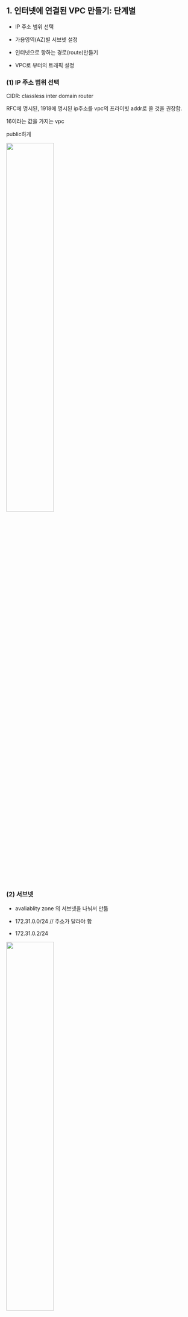 ## 1. 인터넷에 연결된 VPC 만들기: 단계별

- IP 주소 범위 선택

- 가용영역(AZ)별 서브넷 설정

- 인터넷으로 향하는 경로(route)만들기

- VPC로 부터의 트래픽 설정

### (1) IP 주소 범위 선택

CIDR: classless inter domain router

RFC에 명시된, 1918에 명시된 ip주소를 vpc의 프라이빗 addr로 쓸 것을 권장함.

16이라는 값을 가지는 vpc

public하게

<img src="./img/1.png" width="50%" />

### (2) 서브넷

- avaliablity zone 의 서브넷을 나눠서 만듦

- 172.31.0.0/24 // 주소가 달라야 함
- 172.31.0.2/24

<img src="./img/2.png"  width="50%" />

### (3) route

- destination 목적지는 내 vpc, 내 vpc로 향하는 트래픽은 내 vpc내에 머물러야 함

- internet gateway로 나감(igw~~)

<img src="./img/3.png"  width="50%" />

(사진 위 - local vpc, 내부에서만 패킷을 보낼 수 있는)
(사진 아래 - gateway/ 0.0.0.0/0 anywhere \_\_ vpc로 향하지 않는건 모두 인터넷으로 보냄)

### (4) traffic setting

## 2. VPC의 네트워크 보안

### (1). Network ACLs: Stateless firewalls

- subnet단위로 적용 가능

- Security Groups: 애플리케이션 구조

  - webserver, backserver
  - mywebservers (security), mybackends(security) \_\_mybackserver 웹서버만 백서버로 접근하게 하고 싶을것

aws 장점: auto scailing

<img src="./img/4.png"  width="50%" /> 

<img src="./img/5.png"  width="50%" /> 

frontend는 어디서든 접근가능하게 하고, backend보안그룹에 프론트엔드 groupid를 소스로 넣으면, 오토스케일링될때 저거만 붙이면 되기때문에 자유롭고 안전하게 됨.
원하는 포트의 트래픽만 받을 수 있음.

### (2). : Statefull firewalls

- statefull: inbound(들어오는트래픽이 올 시) 들어오는 커넥션을 기억, response를 보낼때 들어올때 허용되었기때문에 나가는것도 허용 (간단)
- 인바운드만 허용

- stateless: inbound때 열어줬으면, 나가는것도 열어줘야함. 근데 나가주는걸 열어주는게 정해진거만 해줄 수가 없음. client는 os마다 다양함. 1024번 포트인 웰론 포트말고 클라이언트인 1025번부터 6만...이 포트를 열어주게끔 설정해줘야함. (networkacl)

- 필요없는 security그룹은 열어주지 말자. (최소 권한 원칙 준수)

- 예를 들면 ssh 인 22번 포트로 관리 목적으로 방화벽을 열어두면, source address를 회사의 ip만 열어두면 되는 것임.

## 3. VPC 연결 옵션

### (1) 인터넷 엑세스 제한: 서브넷별로 다른 라우팅

- NAT gateway: 아웃바운드 전용 인터넷 허용

- 프라이빗/퍼블릭 vpc subnet 분리 ..

- 밖의 레포지토리 및 배포 등 해야하는데, 이는 nat gateway로 제공됨.

<img src="./img/6.png"  width="50%" />

왼쪽의 서버들은 nat gateway를 통해 public하게 왔다갔다 다운받고 전달받고 함.
-> 이점: 외부에서 private에 들어갈수가 없음.

how ?

-> igw가 아니라 nat-..를 타겟으로 해주면 됨.

## 4. VPC간 연결 (VPC peering)

### (1) VPC peering 사용 예: 공유 서비스 VPC

공통/핵심 서비스 (공통유저)

- 인증/디렉토리
- 모니터링
- 로깅
- 원격관리
- 스캐닝

## 5. 온프레미스와 vpc 연결

### (1) 회사 네트워크에 연결 , virtual private network(vpn) & direct connect(dx)

- AWS VPN basics \_ customer gateway 또는 AWS의 virtual gateway

## 6. VPC 및 다른 AWS 서비스와의 관계

### (1) RDS database in your vpc

- vpc 안에 rds 위치 시켜야 private하게 쓸 수 있음.

### (2) lambda function in your vpc (redshift, elastic cash, eelastic search, ..)

VPC를 제대로 만들어야함.

### (3) S3 and your VPC

- S3는 인터넷에 연결만 되있으면 연결가능해야하기때문에 vpc에 위치하지 않아야함
- 보안 관점에서 s3의 ip는 고정되있지 않음.
- 만약 outbound traffic을 적용해야하는 회사의 경우 vpc endpoints for s3를 사용할 수 있음

### (4) IAM policy for vpc endpoints

- IAM policy at vpc endpoint: 특정 s3 버킷엑세스만 허용

## 6. VPC Flow logs: VPC traffic metadata CloudWatch Logs

- Network ACL, 등 로그가 제공됨. createFlowLog (enable)

/_
정리
VPC network를 availability zone 별로 만들고, acl로 방화벽 정책 만들고
특정 서브넷은 인터넷으로 가는 관문, 경로 지정
_/

--- 참고 ---
https://www.youtube.com/watch?v=R1UWYQYTPKo&t=315
----------


## 추가로 정리

Q. natgateway써서 private, public을 연결할때 추가비용이 드는데 꼭 연결해야할까?
A. private의 ecs fargate server에서 ecr 이미지 가져올때 필요해서 사용(이는 vpc endpoint로도 할 수 있음)
A. aws외부에 있는게 아닌이상 vpc endpoint로도 가능(다만 유지비용 + 데이터 처리비용 생각해야함)
A. private 에 있는 server에서 문자전송 서비스로 요청 보낼때 origin ip가 고정되어야 해서 사용 
  - server는 private이라 public ip가 없으니, public e2를 프록시로 두고(고정ip), 전송요청만 해당 server로 나가도록
  - private인스턴스를 그대로 public에 만들고, alb에서 경로에 따라 타겟그룹 분기 설정을 할 수 있음. 문자전송 api만 public인스턴스로 향하도록

Q. EC2가 public, RDS가 private에 있는게 일반적인 구조 아닌가? 이때도 endpoint를 쓰는게 가능한가
A. ec2에서 database 접근하는 어플리케이션이 돌아간다면 ec2도 private에 넣는게 좋다.

